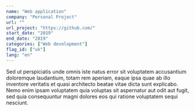 ```yaml
---
name: "Web application"
company: "Personal Project"
url: ""
url_project: "https://github.com/"
start_date: "2019"
end_date: "2019"
categories: ["Web development"]
flag_id: ["uk"]
lang: "en"
---
```

Sed ut perspiciatis unde omnis iste natus error sit voluptatem accusantium doloremque laudantium, totam rem aperiam, eaque ipsa quae ab illo inventore veritatis et quasi architecto beatae vitae dicta sunt explicabo. Nemo enim ipsam voluptatem quia voluptas sit aspernatur aut odit aut fugit, sed quia consequuntur magni dolores eos qui ratione voluptatem sequi nesciunt. 

